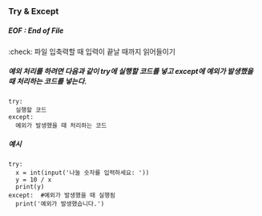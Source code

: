 ### Try & Except

##### EOF : End of File
:check: 파일 입축력할 때 입력이 끝날 때까지 읽어들이기

##### 예외 처리를 하려면 다음과 같이 try에 실행할 코드를 넣고 except에 예외가 발생했을 때 처리하는 코드를 넣는다.

```
try:
  실행할 코드
except:
  예외가 발생했을 때 처리하는 코드

```

##### 예시
```
try:
  x = int(input('나눌 숫자를 입력하세요: '))
  y = 10 / x
  print(y)
except:  #예외가 발생했을 때 실행됨
  print('예외가 발생했습니다.')
```